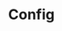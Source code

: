 ---
title: "Config"
linkTitle: "Config"
weight: 10
description: >
  Config reference for EKS Anywhere clusters
---